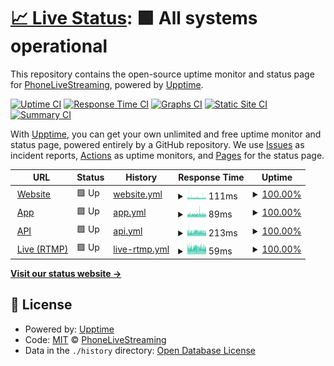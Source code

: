 # [📈 Live Status](https://status.phonelivestreaming.com): <!--live status--> **🟩 All systems operational**

This repository contains the open-source uptime monitor and status page for [PhoneLiveStreaming](https://PhoneLiveStreaming.com), powered by [Upptime](https://github.com/upptime/upptime).

[![Uptime CI](https://github.com/phonelivestreaming/status/workflows/Uptime%20CI/badge.svg)](https://github.com/phonelivestreaming/status/actions?query=workflow%3A%22Uptime+CI%22)
[![Response Time CI](https://github.com/phonelivestreaming/status/workflows/Response%20Time%20CI/badge.svg)](https://github.com/phonelivestreaming/status/actions?query=workflow%3A%22Response+Time+CI%22)
[![Graphs CI](https://github.com/phonelivestreaming/status/workflows/Graphs%20CI/badge.svg)](https://github.com/phonelivestreaming/status/actions?query=workflow%3A%22Graphs+CI%22)
[![Static Site CI](https://github.com/phonelivestreaming/status/workflows/Static%20Site%20CI/badge.svg)](https://github.com/phonelivestreaming/status/actions?query=workflow%3A%22Static+Site+CI%22)
[![Summary CI](https://github.com/phonelivestreaming/status/workflows/Summary%20CI/badge.svg)](https://github.com/phonelivestreaming/status/actions?query=workflow%3A%22Summary+CI%22)

With [Upptime](https://upptime.js.org), you can get your own unlimited and free uptime monitor and status page, powered entirely by a GitHub repository. We use [Issues](https://github.com/phonelivestreaming/status/issues) as incident reports, [Actions](https://github.com/phonelivestreaming/status/actions) as uptime monitors, and [Pages](https://status.phonelivestreaming.com) for the status page.

<!--start: status pages-->
<!-- This summary is generated by Upptime (https://github.com/upptime/upptime) -->
<!-- Do not edit this manually, your changes will be overwritten -->
<!-- prettier-ignore -->
| URL | Status | History | Response Time | Uptime |
| --- | ------ | ------- | ------------- | ------ |
| <img alt="" src="https://phonelivestreaming.com/logo/icon.png" height="13"> [Website](https://phonelivestreaming.com) | 🟩 Up | [website.yml](https://github.com/phonelivestreaming/status/commits/HEAD/history/website.yml) | <details><summary><img alt="Response time graph" src="./graphs/website/response-time-week.png" height="20"> 111ms</summary><br><a href="https://status.phonelivestreaming.com/history/website"><img alt="Response time 117" src="https://img.shields.io/endpoint?url=https%3A%2F%2Fraw.githubusercontent.com%2Fphonelivestreaming%2Fstatus%2FHEAD%2Fapi%2Fwebsite%2Fresponse-time.json"></a><br><a href="https://status.phonelivestreaming.com/history/website"><img alt="24-hour response time 104" src="https://img.shields.io/endpoint?url=https%3A%2F%2Fraw.githubusercontent.com%2Fphonelivestreaming%2Fstatus%2FHEAD%2Fapi%2Fwebsite%2Fresponse-time-day.json"></a><br><a href="https://status.phonelivestreaming.com/history/website"><img alt="7-day response time 111" src="https://img.shields.io/endpoint?url=https%3A%2F%2Fraw.githubusercontent.com%2Fphonelivestreaming%2Fstatus%2FHEAD%2Fapi%2Fwebsite%2Fresponse-time-week.json"></a><br><a href="https://status.phonelivestreaming.com/history/website"><img alt="30-day response time 113" src="https://img.shields.io/endpoint?url=https%3A%2F%2Fraw.githubusercontent.com%2Fphonelivestreaming%2Fstatus%2FHEAD%2Fapi%2Fwebsite%2Fresponse-time-month.json"></a><br><a href="https://status.phonelivestreaming.com/history/website"><img alt="1-year response time 117" src="https://img.shields.io/endpoint?url=https%3A%2F%2Fraw.githubusercontent.com%2Fphonelivestreaming%2Fstatus%2FHEAD%2Fapi%2Fwebsite%2Fresponse-time-year.json"></a></details> | <details><summary><a href="https://status.phonelivestreaming.com/history/website">100.00%</a></summary><a href="https://status.phonelivestreaming.com/history/website"><img alt="All-time uptime 100.00%" src="https://img.shields.io/endpoint?url=https%3A%2F%2Fraw.githubusercontent.com%2Fphonelivestreaming%2Fstatus%2FHEAD%2Fapi%2Fwebsite%2Fuptime.json"></a><br><a href="https://status.phonelivestreaming.com/history/website"><img alt="24-hour uptime 100.00%" src="https://img.shields.io/endpoint?url=https%3A%2F%2Fraw.githubusercontent.com%2Fphonelivestreaming%2Fstatus%2FHEAD%2Fapi%2Fwebsite%2Fuptime-day.json"></a><br><a href="https://status.phonelivestreaming.com/history/website"><img alt="7-day uptime 100.00%" src="https://img.shields.io/endpoint?url=https%3A%2F%2Fraw.githubusercontent.com%2Fphonelivestreaming%2Fstatus%2FHEAD%2Fapi%2Fwebsite%2Fuptime-week.json"></a><br><a href="https://status.phonelivestreaming.com/history/website"><img alt="30-day uptime 100.00%" src="https://img.shields.io/endpoint?url=https%3A%2F%2Fraw.githubusercontent.com%2Fphonelivestreaming%2Fstatus%2FHEAD%2Fapi%2Fwebsite%2Fuptime-month.json"></a><br><a href="https://status.phonelivestreaming.com/history/website"><img alt="1-year uptime 100.00%" src="https://img.shields.io/endpoint?url=https%3A%2F%2Fraw.githubusercontent.com%2Fphonelivestreaming%2Fstatus%2FHEAD%2Fapi%2Fwebsite%2Fuptime-year.json"></a></details>
| <img alt="" src="https://phonelivestreaming.com/logo/icon.png" height="13"> [App](https://app.phonelivestreaming.com) | 🟩 Up | [app.yml](https://github.com/phonelivestreaming/status/commits/HEAD/history/app.yml) | <details><summary><img alt="Response time graph" src="./graphs/app/response-time-week.png" height="20"> 89ms</summary><br><a href="https://status.phonelivestreaming.com/history/app"><img alt="Response time 96" src="https://img.shields.io/endpoint?url=https%3A%2F%2Fraw.githubusercontent.com%2Fphonelivestreaming%2Fstatus%2FHEAD%2Fapi%2Fapp%2Fresponse-time.json"></a><br><a href="https://status.phonelivestreaming.com/history/app"><img alt="24-hour response time 93" src="https://img.shields.io/endpoint?url=https%3A%2F%2Fraw.githubusercontent.com%2Fphonelivestreaming%2Fstatus%2FHEAD%2Fapi%2Fapp%2Fresponse-time-day.json"></a><br><a href="https://status.phonelivestreaming.com/history/app"><img alt="7-day response time 89" src="https://img.shields.io/endpoint?url=https%3A%2F%2Fraw.githubusercontent.com%2Fphonelivestreaming%2Fstatus%2FHEAD%2Fapi%2Fapp%2Fresponse-time-week.json"></a><br><a href="https://status.phonelivestreaming.com/history/app"><img alt="30-day response time 91" src="https://img.shields.io/endpoint?url=https%3A%2F%2Fraw.githubusercontent.com%2Fphonelivestreaming%2Fstatus%2FHEAD%2Fapi%2Fapp%2Fresponse-time-month.json"></a><br><a href="https://status.phonelivestreaming.com/history/app"><img alt="1-year response time 96" src="https://img.shields.io/endpoint?url=https%3A%2F%2Fraw.githubusercontent.com%2Fphonelivestreaming%2Fstatus%2FHEAD%2Fapi%2Fapp%2Fresponse-time-year.json"></a></details> | <details><summary><a href="https://status.phonelivestreaming.com/history/app">100.00%</a></summary><a href="https://status.phonelivestreaming.com/history/app"><img alt="All-time uptime 100.00%" src="https://img.shields.io/endpoint?url=https%3A%2F%2Fraw.githubusercontent.com%2Fphonelivestreaming%2Fstatus%2FHEAD%2Fapi%2Fapp%2Fuptime.json"></a><br><a href="https://status.phonelivestreaming.com/history/app"><img alt="24-hour uptime 100.00%" src="https://img.shields.io/endpoint?url=https%3A%2F%2Fraw.githubusercontent.com%2Fphonelivestreaming%2Fstatus%2FHEAD%2Fapi%2Fapp%2Fuptime-day.json"></a><br><a href="https://status.phonelivestreaming.com/history/app"><img alt="7-day uptime 100.00%" src="https://img.shields.io/endpoint?url=https%3A%2F%2Fraw.githubusercontent.com%2Fphonelivestreaming%2Fstatus%2FHEAD%2Fapi%2Fapp%2Fuptime-week.json"></a><br><a href="https://status.phonelivestreaming.com/history/app"><img alt="30-day uptime 100.00%" src="https://img.shields.io/endpoint?url=https%3A%2F%2Fraw.githubusercontent.com%2Fphonelivestreaming%2Fstatus%2FHEAD%2Fapi%2Fapp%2Fuptime-month.json"></a><br><a href="https://status.phonelivestreaming.com/history/app"><img alt="1-year uptime 100.00%" src="https://img.shields.io/endpoint?url=https%3A%2F%2Fraw.githubusercontent.com%2Fphonelivestreaming%2Fstatus%2FHEAD%2Fapi%2Fapp%2Fuptime-year.json"></a></details>
| <img alt="" src="https://phonelivestreaming.com/logo/icon.png" height="13"> [API](https://api.phonelivestreaming.com/test/grafana/synthetic/monitoring) | 🟩 Up | [api.yml](https://github.com/phonelivestreaming/status/commits/HEAD/history/api.yml) | <details><summary><img alt="Response time graph" src="./graphs/api/response-time-week.png" height="20"> 213ms</summary><br><a href="https://status.phonelivestreaming.com/history/api"><img alt="Response time 248" src="https://img.shields.io/endpoint?url=https%3A%2F%2Fraw.githubusercontent.com%2Fphonelivestreaming%2Fstatus%2FHEAD%2Fapi%2Fapi%2Fresponse-time.json"></a><br><a href="https://status.phonelivestreaming.com/history/api"><img alt="24-hour response time 185" src="https://img.shields.io/endpoint?url=https%3A%2F%2Fraw.githubusercontent.com%2Fphonelivestreaming%2Fstatus%2FHEAD%2Fapi%2Fapi%2Fresponse-time-day.json"></a><br><a href="https://status.phonelivestreaming.com/history/api"><img alt="7-day response time 213" src="https://img.shields.io/endpoint?url=https%3A%2F%2Fraw.githubusercontent.com%2Fphonelivestreaming%2Fstatus%2FHEAD%2Fapi%2Fapi%2Fresponse-time-week.json"></a><br><a href="https://status.phonelivestreaming.com/history/api"><img alt="30-day response time 210" src="https://img.shields.io/endpoint?url=https%3A%2F%2Fraw.githubusercontent.com%2Fphonelivestreaming%2Fstatus%2FHEAD%2Fapi%2Fapi%2Fresponse-time-month.json"></a><br><a href="https://status.phonelivestreaming.com/history/api"><img alt="1-year response time 248" src="https://img.shields.io/endpoint?url=https%3A%2F%2Fraw.githubusercontent.com%2Fphonelivestreaming%2Fstatus%2FHEAD%2Fapi%2Fapi%2Fresponse-time-year.json"></a></details> | <details><summary><a href="https://status.phonelivestreaming.com/history/api">100.00%</a></summary><a href="https://status.phonelivestreaming.com/history/api"><img alt="All-time uptime 100.00%" src="https://img.shields.io/endpoint?url=https%3A%2F%2Fraw.githubusercontent.com%2Fphonelivestreaming%2Fstatus%2FHEAD%2Fapi%2Fapi%2Fuptime.json"></a><br><a href="https://status.phonelivestreaming.com/history/api"><img alt="24-hour uptime 100.00%" src="https://img.shields.io/endpoint?url=https%3A%2F%2Fraw.githubusercontent.com%2Fphonelivestreaming%2Fstatus%2FHEAD%2Fapi%2Fapi%2Fuptime-day.json"></a><br><a href="https://status.phonelivestreaming.com/history/api"><img alt="7-day uptime 100.00%" src="https://img.shields.io/endpoint?url=https%3A%2F%2Fraw.githubusercontent.com%2Fphonelivestreaming%2Fstatus%2FHEAD%2Fapi%2Fapi%2Fuptime-week.json"></a><br><a href="https://status.phonelivestreaming.com/history/api"><img alt="30-day uptime 100.00%" src="https://img.shields.io/endpoint?url=https%3A%2F%2Fraw.githubusercontent.com%2Fphonelivestreaming%2Fstatus%2FHEAD%2Fapi%2Fapi%2Fuptime-month.json"></a><br><a href="https://status.phonelivestreaming.com/history/api"><img alt="1-year uptime 100.00%" src="https://img.shields.io/endpoint?url=https%3A%2F%2Fraw.githubusercontent.com%2Fphonelivestreaming%2Fstatus%2FHEAD%2Fapi%2Fapi%2Fuptime-year.json"></a></details>
| <img alt="" src="https://phonelivestreaming.com/logo/icon.png" height="13"> [Live (RTMP)](live.phonelivestreaming.com) | 🟩 Up | [live-rtmp.yml](https://github.com/phonelivestreaming/status/commits/HEAD/history/live-rtmp.yml) | <details><summary><img alt="Response time graph" src="./graphs/live-rtmp/response-time-week.png" height="20"> 59ms</summary><br><a href="https://status.phonelivestreaming.com/history/live-rtmp"><img alt="Response time 63" src="https://img.shields.io/endpoint?url=https%3A%2F%2Fraw.githubusercontent.com%2Fphonelivestreaming%2Fstatus%2FHEAD%2Fapi%2Flive-rtmp%2Fresponse-time.json"></a><br><a href="https://status.phonelivestreaming.com/history/live-rtmp"><img alt="24-hour response time 55" src="https://img.shields.io/endpoint?url=https%3A%2F%2Fraw.githubusercontent.com%2Fphonelivestreaming%2Fstatus%2FHEAD%2Fapi%2Flive-rtmp%2Fresponse-time-day.json"></a><br><a href="https://status.phonelivestreaming.com/history/live-rtmp"><img alt="7-day response time 59" src="https://img.shields.io/endpoint?url=https%3A%2F%2Fraw.githubusercontent.com%2Fphonelivestreaming%2Fstatus%2FHEAD%2Fapi%2Flive-rtmp%2Fresponse-time-week.json"></a><br><a href="https://status.phonelivestreaming.com/history/live-rtmp"><img alt="30-day response time 59" src="https://img.shields.io/endpoint?url=https%3A%2F%2Fraw.githubusercontent.com%2Fphonelivestreaming%2Fstatus%2FHEAD%2Fapi%2Flive-rtmp%2Fresponse-time-month.json"></a><br><a href="https://status.phonelivestreaming.com/history/live-rtmp"><img alt="1-year response time 63" src="https://img.shields.io/endpoint?url=https%3A%2F%2Fraw.githubusercontent.com%2Fphonelivestreaming%2Fstatus%2FHEAD%2Fapi%2Flive-rtmp%2Fresponse-time-year.json"></a></details> | <details><summary><a href="https://status.phonelivestreaming.com/history/live-rtmp">100.00%</a></summary><a href="https://status.phonelivestreaming.com/history/live-rtmp"><img alt="All-time uptime 100.00%" src="https://img.shields.io/endpoint?url=https%3A%2F%2Fraw.githubusercontent.com%2Fphonelivestreaming%2Fstatus%2FHEAD%2Fapi%2Flive-rtmp%2Fuptime.json"></a><br><a href="https://status.phonelivestreaming.com/history/live-rtmp"><img alt="24-hour uptime 100.00%" src="https://img.shields.io/endpoint?url=https%3A%2F%2Fraw.githubusercontent.com%2Fphonelivestreaming%2Fstatus%2FHEAD%2Fapi%2Flive-rtmp%2Fuptime-day.json"></a><br><a href="https://status.phonelivestreaming.com/history/live-rtmp"><img alt="7-day uptime 100.00%" src="https://img.shields.io/endpoint?url=https%3A%2F%2Fraw.githubusercontent.com%2Fphonelivestreaming%2Fstatus%2FHEAD%2Fapi%2Flive-rtmp%2Fuptime-week.json"></a><br><a href="https://status.phonelivestreaming.com/history/live-rtmp"><img alt="30-day uptime 100.00%" src="https://img.shields.io/endpoint?url=https%3A%2F%2Fraw.githubusercontent.com%2Fphonelivestreaming%2Fstatus%2FHEAD%2Fapi%2Flive-rtmp%2Fuptime-month.json"></a><br><a href="https://status.phonelivestreaming.com/history/live-rtmp"><img alt="1-year uptime 100.00%" src="https://img.shields.io/endpoint?url=https%3A%2F%2Fraw.githubusercontent.com%2Fphonelivestreaming%2Fstatus%2FHEAD%2Fapi%2Flive-rtmp%2Fuptime-year.json"></a></details>

<!--end: status pages-->

[**Visit our status website →**](https://status.phonelivestreaming.com)

## 📄 License

- Powered by: [Upptime](https://github.com/upptime/upptime)
- Code: [MIT](./LICENSE) © [PhoneLiveStreaming](https://PhoneLiveStreaming.com)
- Data in the `./history` directory: [Open Database License](https://opendatacommons.org/licenses/odbl/1-0/)
